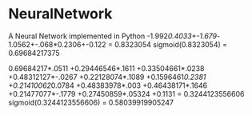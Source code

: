 # NeuralNetwork
A Neural Network implemented in Python
-1.992*0.4033+-1.679*-1.0562+-.068*0.2306+-0.122 = 0.8323054
sigmoid(0.8323054) = 0.69684217375

0.69684217*.0511 +0.29446546*.1611 +0.33504661*.0238 +0.48312127*-.0267 +0.22128074*.1089 
    +0.1596461*0.2381 +0.21410062*0.0784 +0.48383978*.003 +0.46438171*.1646 +0.21477077*-.1779 +0.27450859*.05324 +0.1131 = 0.3244123556606
sigmoid(0.3244123556606) = 0.58039919905247